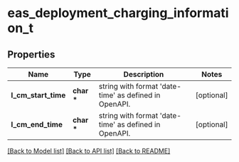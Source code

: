 # eas_deployment_charging_information_t

## Properties
Name | Type | Description | Notes
------------ | ------------- | ------------- | -------------
**l_cm_start_time** | **char \*** | string with format &#39;date-time&#39; as defined in OpenAPI. | [optional] 
**l_cm_end_time** | **char \*** | string with format &#39;date-time&#39; as defined in OpenAPI. | [optional] 

[[Back to Model list]](../README.md#documentation-for-models) [[Back to API list]](../README.md#documentation-for-api-endpoints) [[Back to README]](../README.md)


